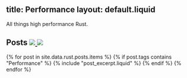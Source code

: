 title: Performance
layout: default.liquid
---

All things high performance Rust.

<h2>
  Posts
  <a class="feedicon" href="/performance/feed.rss" title="Performance RSS Feed">
    <img src="/images/rss.svg" />
  </a>
  <a class="feedicon" href="/performance/feed.json" title="Performance JSON Feed">
    <img src="/images/jsonfeed.png" />
  </a>
</h2>

{% for post in site.data.rust.posts.items %}
  {% if post.tags contains "Performance" %}
  {% include "post_excerpt.liquid" %}
  {% endif %}
{% endfor %}
